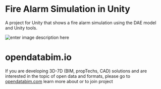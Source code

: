 # Fire Alarm Simulation in Unity
A project for Unity that shows a fire alarm simulation using the DAE model and Unity tools. 

![enter image description here](https://opendatabim.io/wp-content/uploads/2022/02/openda.png)


# opendatabim.io
If you are developing 3D-7D (BIM, propTechs, CAD) solutions and are interested in the topic of open data and formats, please go to  [opendatabim.com](http://opendatabim.io/)  learn more about or to join project

